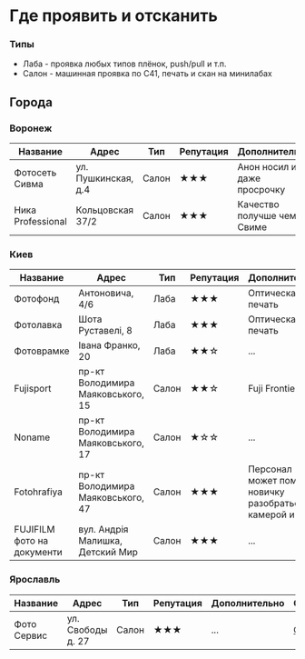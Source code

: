 # Где проявить и отсканить

### Типы
* Лаба - проявка любых типов плёнок, push/pull и т.п.
* Салон - машинная проявка по С41, печать и скан на минилабах

## Города

### Воронеж

Название | Адрес | Тип | Репутация | Дополнительно | Ссылка
-------- | ----- | --- | --------- | ------------- | ------
Фотосеть Сивма | ул. Пушкинская, д.4 | Салон | ★★★ | Анон носил им даже просрочку | [Ссылка](https://foto-sivma.ru/contacts.html)
Ника Professional | Кольцовская 37/2 | Салон | ★★★ | Качество получше чем в Свиме | [Ссылка](http://idealphoto.ru/)

### Киев

Название | Адрес | Тип | Репутация | Дополнительно | Ссылка
-------- | ----- | --- | --------- | ------------- | ------
Фотофонд | Антоновича, 4/6 | Лаба | ★★★ | Оптическая печать | ...
Фотолавка | Шота Руставелі, 8 | Лаба | ★★★ | Оптическая печать | ...
Фотоврамке | Івана Франко, 20 | Лаба | ★★☆ | ... | ...
Fujisport | пр-кт Володимира Маяковського, 15 | Салон | ★★☆ | Fuji Frontier | ...
Noname | пр-кт Володимира Маяковського, 17 | Салон | ★☆☆ | ... | ...
Fotohrafiya | пр-кт Володимира Маяковського, 47 | Салон | ★★★ | Персонал может помочь новичку разобраться с камерой и т.п. | ...
FUJIFILM фото на документи | вул. Андрія Малишка, Детский Мир | Салон | ★★★ | ... | ...

### Ярославль

Название | Адрес | Тип | Репутация | Дополнительно | Ссылка
-------- | ----- | --- | --------- | ------------- | ------
Фото Сервис | ул. Свободы д. 27 | Салон | ★★★ | ... | [Ссылка](https://foto-service.ru/)